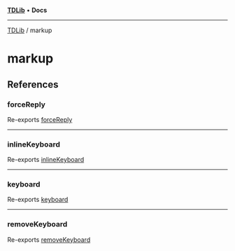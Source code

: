 [**TDLib**](../README.md) • **Docs**

***

[TDLib](../modules.md) / markup

# markup

## References

### forceReply

Re-exports [forceReply](../index/namespaces/markup/functions/forceReply.md)

***

### inlineKeyboard

Re-exports [inlineKeyboard](../index/namespaces/markup/functions/inlineKeyboard.md)

***

### keyboard

Re-exports [keyboard](../index/namespaces/markup/functions/keyboard.md)

***

### removeKeyboard

Re-exports [removeKeyboard](../index/namespaces/markup/functions/removeKeyboard.md)
